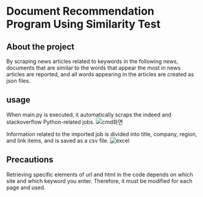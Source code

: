 # Document Recommendation Program Using Similarity Test

## About the project
By scraping news articles related to keywords in the following news, documents that are similar to the words that appear the most in news articles are reported, and all words appearing in the articles are created as json files.

## usage
When main.py is executed, it automatically scraps the indeed and stackoverflow Python-related jobs.
![cmd화면](https://user-images.githubusercontent.com/33712528/91433426-39c65f00-e89e-11ea-8cc1-7c3ac2610091.PNG)

Information related to the imported job is divided into title, company, region, and link items, and is saved as a csv file.
![excel](https://user-images.githubusercontent.com/33712528/91433429-3af78c00-e89e-11ea-8ba6-acb17e6ffb54.PNG)

## Precautions

Retrieving specific elements of url and html in the code depends on which site and which keyword you enter. Therefore, it must be modified for each page and used.

